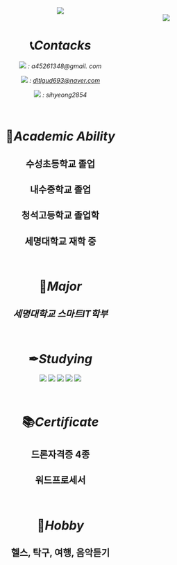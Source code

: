 <div align=center>
<img src="https://capsule-render.vercel.app/api?type=waving&color=auto&height=200&section=header&text=dltlgud GITHUB!&fontSize=90" />
<br/>

<div align=right><a href="https://github.com/seondal"><img src="https://hits.seeyoufarm.com/api/count/incr/badge.svg?url=https%3A%2F%2Fgithub.com%2Fseondal&count_bg=%23000000&title_bg=%23000000&icon=github.svg&icon_color=%23E7E7E7&title=GitHub&edge_flat=false)"/></a> 

<div align=center>

# 📞*Contacks*
<img src="https://img.shields.io/badge/Gmail-EA4335?style=flat&logo=Gmail&logoColor=white"/> *: a45261348@gmail. com*

<img src="https://img.shields.io/badge/Naver-03C75A?style=flat&logo=Naver&logoColor=white"/> *: dltlgud693@naver.com*

<img src="https://img.shields.io/badge/instagram-E4405F?style=flat&logo=instagram&logoColor=white"/> *: sihyeong2854*

<br/>

#  🏫*Academic Ability*
 
 ## 수성초등학교 졸업
 ## 내수중학교 졸업
 ## 청석고등학교 졸업학
 ## 세명대학교 재학 중
  
  <br/>
  
#  📖*Major*
 ## *세명대학교 스마트IT학부*

 <br/>
 
 # ✒*Studying*
<img src="https://img.shields.io/badge/C++-00599C?style=flat&logo=cplusplus&locplusplus&LogoColor=white"/> <img src="https://img.shields.io/badge/C-A8B9CC?style=flat&logo=C&logoColor=white"/> <img src="https://img.shields.io/badge/python-3776AB?style=flat&logo=python&logoColor=white"/> <img src="https://img.shields.io/badge/Linux-FCC624?style=flat&logo=linux&logoColor=white"/> <img src="https://img.shields.io/badge/Github-181717?style=flat&logo=github&logoColor=white"/>


<br/>

# 📚*Certificate*
## 드론자격증 4종
## 워드프로세서

<br/>

# 🏃*Hobby*
## 헬스, 탁구, 여행, 음악듣기

<br/>
<br/>

